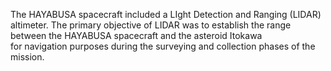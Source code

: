 The HAYABUSA spacecraft included a LIght Detection and Ranging  (LIDAR) altimeter. 
            The primary objective of LIDAR was to establish  the range between the HAYABUSA spacecraft and the asteroid Itokawa  
            for navigation purposes during the surveying and collection phases  of the mission.
